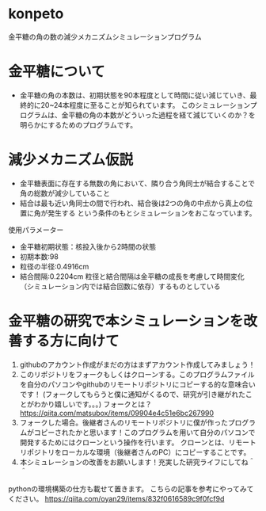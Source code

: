 # konpeto
金平糖の角の数の減少メカニズムシミュレーションプログラム

# 金平糖について
- 金平糖の角の本数は、初期状態を90本程度として時間に従い減じていき、最終的に20~24本程度に至ることが知られています。
 このシミュレーションプログラムは、金平糖の角の本数がどういった過程を経て減じていくのか？を明らかにするためのプログラムです。
 
# 減少メカニズム仮説
- 金平糖表面に存在する無数の角において、隣り合う角同士が結合することで角の総数が減少していること
- 結合は最も近い角同士の間で行われ、結合後は2つの角の中点から真上の位置に角が発生する
という条件のもとシミュレーションをおこなっています。

使用パラメーター
- 金平糖初期状態：核投入後から2時間の状態
- 初期本数:98
- 粒径の半径:0.4916cm
- 結合間隔:0.2204cm
粒径と結合間隔は金平糖の成長を考慮して時間変化（シミュレーション内では結合回数に依存）するものとしている

# 金平糖の研究で本シミュレーションを改善する方に向けて
1. githubのアカウント作成がまだの方はまずアカウント作成してみましょう！
2. このリポジトリをフォークもしくはクローンする。このプログラムファイルを自分のパソコンやgithubのリモートリポジトリにコピーする的な意味合いです！
(フォークしてもらうと僕に通知がくるので、研究が引き継がれたことがわかり嬉しいです。。。)
フォークとは？https://qiita.com/matsubox/items/09904e4c51e6bc267990
3. フォークした場合。後継者さんのリモートリポジトリに僕が作ったプログラムがコピーされたかと思います！このプログラムを用いて自分のパソコンで開発するためにはクローンという操作を行います。
クローンとは、リモートリポジトリをローカルな環境（後継者さんのPC）にコピーすることです。
4. 本シミュレーションの改善をお願いします！充実した研究ライフにしてね＾＾

pythonの環境構築の仕方も載せて置きます。
こちらの記事を参考にやってみてください。
https://qiita.com/oyan29/items/832f0616589c9f0fcf9d
